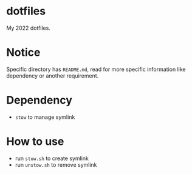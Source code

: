 # dotfiles

My 2022 dotfiles.

# Notice

Specific directory has `README.md`, read for more specific information like dependency or another requirement.

# Dependency

- `stow` to manage symlink

# How to use

- run `stow.sh` to create symlink
- run `unstow.sh` to remove symlink
